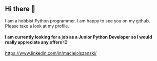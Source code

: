 ## Hi there 👋

I am a hobbist Python programmer. I am happy to see you on my github. Please take a look at my profile.

#### I am currently looking for a job as a Junior Python Developer so I would really appreciate any offers :D



https://www.linkedin.com/in/maciejolszanski/


<!--
**maciejolszanski/maciejolszanski** is a ✨ _special_ ✨ repository because its `README.md` (this file) appears on your GitHub profile.

Here are some ideas to get you started:

- 🔭 I’m currently working on ...
- 🌱 I’m currently learning ...
- 👯 I’m looking to collaborate on ...
- 🤔 I’m looking for help with ...
- 💬 Ask me about ...
- 📫 How to reach me: ...
- 😄 Pronouns: ...
- ⚡ Fun fact: ...
-->
